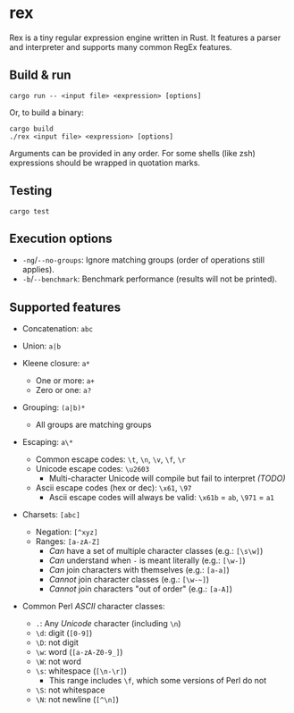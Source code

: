 # rex

Rex is a tiny regular expression engine written in Rust.
It features a parser and interpreter and supports many common RegEx features.

## Build & run

```
cargo run -- <input file> <expression> [options]
```

Or, to build a binary:

```
cargo build
./rex <input file> <expression> [options]
```

Arguments can be provided in any order. For some shells (like zsh) expressions
should be wrapped in quotation marks.

## Testing

```
cargo test
```

## Execution options

- `-ng`/`--no-groups`: Ignore matching groups (order of operations still applies).
- `-b`/`--benchmark`: Benchmark performance (results will not be printed).

## Supported features

- Concatenation: `abc`
- Union: `a|b`
- Kleene closure: `a*`
  - One or more: `a+`
  - Zero or one: `a?`
- Grouping: `(a|b)*`
  - All groups are matching groups
- Escaping: `a\*`
  - Common escape codes: `\t`, `\n`, `\v`, `\f`, `\r`
  - Unicode escape codes: `\u2603`
    - Multi-character Unicode will compile but fail to interpret *(TODO)*
  - Ascii escape codes (hex or dec): `\x61`, `\97`
    - Ascii escape codes will always be valid: `\x61b` = `ab`, `\971` = `a1`
- Charsets: `[abc]`
  - Negation: `[^xyz]`
  - Ranges: `[a-zA-Z]`
    - *Can* have a set of multiple character classes (e.g.: `[\s\w]`)
    - *Can* understand when `-` is meant literally (e.g.: `[\w-]`)
    - *Can* join characters with themselves (e.g.: `[a-a]`)
    - *Cannot* join character classes (e.g.: `[\w-~]`)
    - *Cannot* join characters "out of order" (e.g.: `[a-A]`)

- Common Perl *ASCII* character classes:
  - `.`: Any *Unicode* character (including `\n`)
  - `\d`: digit (`[0-9]`)
  - `\D`: not digit
  - `\w`: word (`[a-zA-Z0-9_]`)
  - `\W`: not word
  - `\s`: whitespace (`[\n-\r]`)
    - This range includes `\f`, which some versions of Perl do not
  - `\S`: not whitespace
  - `\N`: not newline (`[^\n]`)
